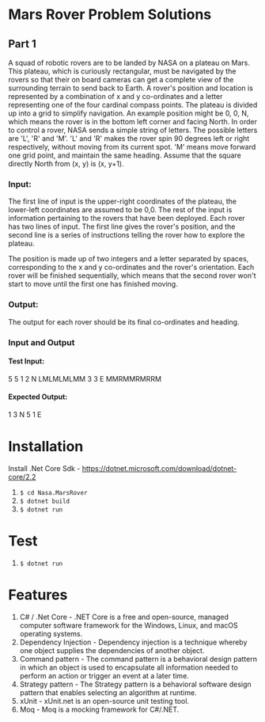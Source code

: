 # Mars Rover Problem Solutions
## Part 1
A squad of robotic rovers are to be landed by NASA on a plateau on Mars. This plateau, which is curiously rectangular, must be navigated by the rovers so that their on board cameras can get a complete view of the surrounding terrain to send back to Earth.
A rover's position and location is represented by a combination of x and y co-ordinates and a letter representing one of the four cardinal compass points. The plateau is divided up into a grid to simplify navigation. An example position might be 0, 0, N, which means the rover is in the bottom left corner and facing North.
In order to control a rover, NASA sends a simple string of letters. The possible letters are 'L', 'R' and 'M'. 'L' and 'R' makes the rover spin 90 degrees left or right respectively, without moving from its current spot. 'M' means move forward one grid point, and maintain the same heading.
Assume that the square directly North from (x, y) is (x, y+1).
### Input:
The first line of input is the upper-right coordinates of the plateau, the lower-left coordinates are assumed to be 0,0.
The rest of the input is information pertaining to the rovers that have been deployed. Each rover has two lines of input. The first line gives the rover's position, and the second line is a series of instructions telling the rover how to explore the plateau.

The position is made up of two integers and a letter separated by spaces, corresponding to the x and y co-ordinates and the rover's orientation.
Each rover will be finished sequentially, which means that the second rover won't start to move until the first one has finished moving.
### Output:
The output for each rover should be its final co-ordinates and heading.
### Input and Output
#### Test Input:
5 5
1 2 N
LMLMLMLMM
3 3 E
MMRMMRMRRM
#### Expected Output:
1 3 N
5 1 E

# Installation
Install .Net Core Sdk - https://dotnet.microsoft.com/download/dotnet-core/2.2
1. `$ cd Nasa.MarsRover`
2. `$ dotnet build`
3. `$ dotnet run`
# Test
1. `$ dotnet run`

# Features
1. C# / .Net Core - .NET Core is a free and open-source, managed computer software framework for the Windows, Linux, and macOS operating systems.
2. Dependency Injection - Dependency injection is a technique whereby one object supplies the dependencies of another object. 
3. Command pattern - The command pattern is a behavioral design pattern in which an object is used to encapsulate all information needed to perform an action or trigger an event at a later time.
4. Strategy pattern - The Strategy pattern is a behavioral software design pattern that enables selecting an algorithm at runtime.
5. xUnit - xUnit.net is an open-source unit testing tool.
6. Moq - Moq is a mocking framework for C#/.NET.